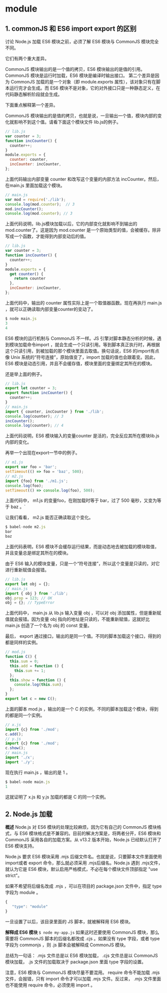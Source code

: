 # module

## 1. commonJS 和 ES6 import export 的区别

讨论 Node.js 加载 ES6 模块之前，必须了解 ES6 模块与 CommonJS 模块完全不同。

它们有两个重大差异。

CommonJS 模块输出的是一个值的拷贝，ES6 模块输出的是值的引用。
CommonJS 模块是运行时加载，ES6 模块是编译时输出接口。
第二个差异是因为 CommonJS 加载的是一个对象（即 module.exports 属性），该对象只有在脚本运行完才会生成。而 ES6 模块不是对象，它的对外接口只是一种静态定义，在代码静态解析阶段就会生成。

下面重点解释第一个差异。

CommonJS 模块输出的是值的拷贝，也就是说，一旦输出一个值，模块内部的变化就影响不到这个值。请看下面这个模块文件 lib.js的例子。

```js
// lib.js
var counter = 3;
function incCounter() {
  counter++;
}
module.exports = {
  counter: counter,
  incCounter: incCounter,
};
```

上面代码输出内部变量 counter 和改写这个变量的内部方法 incCounter。然后，在main.js 里面加载这个模块。

```js
// main.js
var mod = require('./lib');
console.log(mod.counter);  // 3
mod.incCounter();
console.log(mod.counter); // 3
```

上面代码说明，lib.js模块加载以后，它的内部变化就影响不到输出的mod.counter了。这是因为 mod.counter 是一个原始类型的值，会被缓存。除非写成一个函数，才能得到内部变动后的值。

```js
// lib.js
var counter = 3;
function incCounter() {
  counter++;
}
module.exports = {
  get counter() {
    return counter
  },
  incCounter: incCounter,
};
```

上面代码中，输出的 counter 属性实际上是一个取值器函数。现在再执行 main.js ，就可以正确读取内部变量counter的变动了。

```js
$ node main.js
3
4
```

ES6 模块的运行机制与 CommonJS 不一样。JS 引擎对脚本静态分析的时候，遇到模块加载命令import ，就会生成一个只读引用。等到脚本真正执行时，再根据这个只读引用，到被加载的那个模块里面去取值。换句话说，ES6 的import有点像 Unix 系统的“符号连接”，原始值变了，import 加载的值也会跟着变。因此，ES6 模块是动态引用，并且不会缓存值，模块里面的变量绑定其所在的模块。

还是举上面的例子。

```js
// lib.js
export let counter = 3;
export function incCounter() {
  counter++;
}
// main.js
import { counter, incCounter } from './lib';
console.log(counter); // 3
incCounter();
console.log(counter); // 4
```

上面代码说明，ES6 模块输入的变量counter 是活的，完全反应其所在模块lib.js内部的变化。

再举一个出现在export一节中的例子。

```js
// m1.js
export var foo = 'bar';
setTimeout(() => foo = 'baz', 500);
// m2.js
import {foo} from './m1.js';
console.log(foo);
setTimeout(() => console.log(foo), 500);
```

上面代码中， m1.js 的变量foo，在刚加载时等于 bar，过了 500 毫秒，又变为等于 baz 。`

让我们看看， m2.js 能否正确读取这个变化。

```js
$ babel-node m2.js
bar
baz
```

上面代码表明，ES6 模块不会缓存运行结果，而是动态地去被加载的模块取值，并且变量总是绑定其所在的模块。

由于 ES6 输入的模块变量，只是一个“符号连接”，所以这个变量是只读的，对它进行重新赋值会报错。

```js
// lib.js
export let obj = {};
// main.js
import { obj } from './lib';
obj.prop = 123; // OK
obj = {}; // TypeError
```

上面代码中， main.js 从 lib.js 输入变量 obj ，可以对 obj 添加属性，但是重新赋值就会报错。因为变量 obj 指向的地址是只读的，不能重新赋值，这就好比 main.js 创造了一个名为 obj 的 const 变量。

最后， export 通过接口，输出的是同一个值。不同的脚本加载这个接口，得到的都是同样的实例。

```js
// mod.js
function C() {
  this.sum = 0;
  this.add = function () {
    this.sum += 1;
  };
  this.show = function () {
    console.log(this.sum);
  };
}
export let c = new C();
```

上面的脚本 mod.js ，输出的是一个 C 的实例。不同的脚本加载这个模块，得到的都是同一个实例。

```js
// x.js
import {c} from './mod';
c.add();
// y.js
import {c} from './mod';
c.show();
// main.js
import './x';
import './y';

```

现在执行 main.js ，输出的是 1 。

```js
$ babel-node main.js
1
```

这就证明了 x.js 和 y.js 加载的都是 C 的同一个实例。

## 2. Node.js 加载

**概述**
Node.js 对 ES6 模块的处理比较麻烦，因为它有自己的 CommonJS 模块格式，与 ES6 模块格式是不兼容的。目前的解决方案是，将两者分开，ES6 模块和 CommonJS 采用各自的加载方案。从 v13.2 版本开始，Node.js 已经默认打开了 ES6 模块支持。

Node.js 要求 ES6 模块采用 .mjs 后缀文件名。也就是说，只要脚本文件里面使用 import或者 export 命令，那么就必须采用 .mjs后缀名。Node.js 遇到 .mjs文件，就认为它是 ES6 模块，默认启用严格模式，不必在每个模块文件顶部指定 "use strict"。

如果不希望将后缀名改成 .mjs ，可以在项目的 package.json 文件中，指定 type 字段为 module 。

```js
{
   "type": "module"
}
```

一旦设置了以后，该目录里面的 JS 脚本，就被解释用 ES6 模块。

**解释成 ES6 模块**
`$ node my-app.js`
如果这时还要使用 CommonJS 模块，那么需要将 CommonJS 脚本的后缀名都改成 .cjs 。如果没有 type 字段，或者 type 字段为 commonjs ，则 .js 脚本会被解释成 CommonJS 模块。

总结为一句话： .mjs 文件总是以 ES6 模块加载， .cjs 文件总是以 CommonJS 模块加载， .js 文件的加载取决于 package.json 里面 type 字段的设置。

注意，ES6 模块与 CommonJS 模块尽量不要混用。 require 命令不能加载 .mjs 文件，会报错，只有 import 命令才可以加载 .mjs 文件。反过来， .mjs 文件里面也不能使用 require 命令，必须使用 import 。
